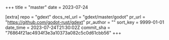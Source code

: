 +++
title = "master"
date = 2023-07-24

[extra]
repo = "gdext"
docs_rel_url = "gdext/master/godot"
pr_url = "https://github.com/godot-rust/gdext"
pr_author = ""
sort_key = 9999-01-01
date_time = 2023-07-24T21:30:02Z
commit_sha = "76864f21ac4934f3e3a10373a082c5c0d61cbb56"
+++



